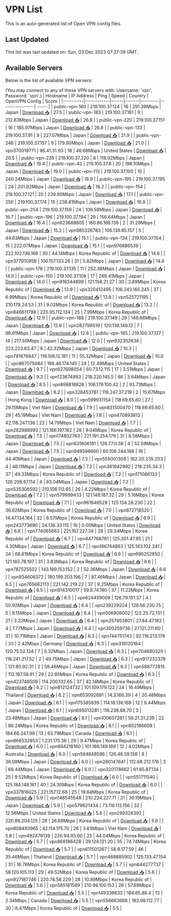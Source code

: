 # VPN List

This is an auto-generated list of Open VPN config files.

## Last Updated

This list was last updated on: Sun, 03 Dec 2023 07:27:39 GMT.

## Available Servers

Below is the list of available VPN servers:

(You may connect to any of these VPN servers with: Username: 'vpn', Password: 'vpn'.)
| Hostname | IP Address | Ping | Speed | Country | OpenVPN Config | Score |
|----------|------------|------|-------|---------|----------------| ----- |
| public-vpn-160 | 219.100.37.124 | 16 | 291.39Mbps | Japan | [Download 📥](./configs/server_0_JP.ovpn) | 27.5 |
| public-vpn-183 | 219.100.37.161 | 9 | 212.83Mbps | Japan | [Download 📥](./configs/server_1_JP.ovpn) | 26.8 |
| public-vpn-220 | 219.100.37.151 | 16 | 185.97Mbps | Japan | [Download 📥](./configs/server_2_JP.ovpn) | 26.8 |
| public-vpn-133 | 219.100.37.91 | 9 | 227.07Mbps | Japan | [Download 📥](./configs/server_3_JP.ovpn) | 21.9 |
| public-vpn-248 | 219.100.37.157 | 9 | 179.90Mbps | Japan | [Download 📥](./configs/server_4_JP.ovpn) | 21.0 |
| vpn370019771 | 96.41.31.93 | 18 | 46.68Mbps | United States | [Download 📥](./configs/server_5_US.ovpn) | 20.5 |
| public-vpn-235 | 219.100.37.220 | 8 | 118.92Mbps | Japan | [Download 📥](./configs/server_6_JP.ovpn) | 19.4 |
| public-vpn-42 | 219.100.37.6 | 20 | 198.10Mbps | Japan | [Download 📥](./configs/server_7_JP.ovpn) | 19.0 |
| public-vpn-113 | 219.100.37.100 | 10 | 240.24Mbps | Japan | [Download 📥](./configs/server_8_JP.ovpn) | 18.9 |
| public-vpn-195 | 219.100.37.195 | 24 | 201.82Mbps | Japan | [Download 📥](./configs/server_9_JP.ovpn) | 18.2 |
| public-vpn-154 | 219.100.37.121 | 20 | 239.90Mbps | Japan | [Download 📥](./configs/server_10_JP.ovpn) | 17.1 |
| public-vpn-250 | 219.100.37.174 | 15 | 236.81Mbps | Japan | [Download 📥](./configs/server_11_JP.ovpn) | 16.8 |
| public-vpn-254 | 219.100.37.158 | 24 | 109.58Mbps | Japan | [Download 📥](./configs/server_12_JP.ovpn) | 16.7 |
| public-vpn-196 | 219.100.37.194 | 29 | 156.64Mbps | Japan | [Download 📥](./configs/server_13_JP.ovpn) | 16.4 |
| vpn623668805 | 160.86.168.139 | 2 | 31.29Mbps | Japan | [Download 📥](./configs/server_14_JP.ovpn) | 15.2 |
| vpn985326783 | 106.139.85.157 | 5 | 44.63Mbps | Japan | [Download 📥](./configs/server_15_JP.ovpn) | 15.1 |
| public-vpn-134 | 219.100.37.104 | 15 | 222.07Mbps | Japan | [Download 📥](./configs/server_16_JP.ovpn) | 15.1 |
| vpn976886539 | 222.102.136.166 | 30 | 44.14Mbps | Korea Republic of | [Download 📥](./configs/server_17_KR.ovpn) | 14.6 |
| vpn377910956 | 106.157.133.26 | 31 | 5.82Mbps | Japan | [Download 📥](./configs/server_18_JP.ovpn) | 14.6 |
| public-vpn-178 | 219.100.37.135 | 11 | 252.36Mbps | Japan | [Download 📥](./configs/server_19_JP.ovpn) | 14.0 |
| public-vpn-150 | 219.100.37.108 | 17 | 269.41Mbps | Japan | [Download 📥](./configs/server_20_JP.ovpn) | 14.0 |
| vpn916344899 | 121.158.21.27 | 30 | 3.89Mbps | Korea Republic of | [Download 📥](./configs/server_21_KR.ovpn) | 13.9 |
| vpn320412495 | 106.243.165.245 | 37 | 6.99Mbps | Korea Republic of | [Download 📥](./configs/server_22_KR.ovpn) | 13.8 |
| vpn525721195 | 210.178.24.53 | 31 | 9.02Mbps | Korea Republic of | [Download 📥](./configs/server_23_KR.ovpn) | 13.2 |
| vpn846611798 | 220.95.112.134 | 25 | 7.99Mbps | Korea Republic of | [Download 📥](./configs/server_24_KR.ovpn) | 12.9 |
| public-vpn-188 | 219.100.37.148 | 29 | 149.66Mbps | Japan | [Download 📥](./configs/server_25_JP.ovpn) | 12.6 |
| vpn282798519 | 120.138.149.12 | 7 | 96.91Mbps | Japan | [Download 📥](./configs/server_26_JP.ovpn) | 12.6 |
| public-vpn-165 | 219.100.37.127 | 14 | 217.30Mbps | Japan | [Download 📥](./configs/server_27_JP.ovpn) | 12.0 |
| vpn932352638 | 223.223.83.47 | 8 | 42.32Mbps | Japan | [Download 📥](./configs/server_28_JP.ovpn) | 10.3 |
| vpn781876847 | 118.106.12.181 | 11 | 55.32Mbps | Japan | [Download 📥](./configs/server_29_JP.ovpn) | 10.0 |
| vpn867075084 | 198.46.174.145 | 24 | 12.49Mbps | United States | [Download 📥](./configs/server_30_US.ovpn) | 9.7 |
| vpn627698054 | 60.73.12.115 | 17 | 3.51Mbps | Japan | [Download 📥](./configs/server_31_JP.ovpn) | 9.2 |
| vpn123674993 | 218.220.145.5 | 66 | 3.64Mbps | Japan | [Download 📥](./configs/server_32_JP.ovpn) | 8.5 |
| vpn898818828 | 106.179.100.42 | 2 | 93.73Mbps | Japan | [Download 📥](./configs/server_33_JP.ovpn) | 8.2 |
| vpn328453761 | 119.247.37.219 | 2 | 15.67Mbps | Hong Kong | [Download 📥](./configs/server_34_HK.ovpn) | 8.0 |
| vpn599931154 | 118.69.65.60 | 27 | 29.15Mbps | Viet Nam | [Download 📥](./configs/server_35_VN.ovpn) | 7.9 |
| vpn831500470 | 118.69.65.60 | 29 | 45.19Mbps | Viet Nam | [Download 📥](./configs/server_36_VN.ovpn) | 7.8 |
| vpn470893813 | 42.118.247.136 | 22 | 14.79Mbps | Viet Nam | [Download 📥](./configs/server_37_VN.ovpn) | 7.7 |
| vpn282988993 | 121.186.197.162 | 28 | 9.04Mbps | Korea Republic of | [Download 📥](./configs/server_38_KR.ovpn) | 7.5 |
| vpn174802783 | 221.191.254.179 | 31 | 8.58Mbps | Japan | [Download 📥](./configs/server_39_JP.ovpn) | 7.5 |
| vpn631806181 | 126.77.0.38 | 4 | 52.59Mbps | Japan | [Download 📥](./configs/server_40_JP.ovpn) | 7.5 |
| vpn949596660 | 60.108.244.188 | 16 | 44.40Mbps | Japan | [Download 📥](./configs/server_41_JP.ovpn) | 7.3 |
| vpn555001308 | 182.20.235.203 | 4 | 46.11Mbps | Japan | [Download 📥](./configs/server_42_JP.ovpn) | 7.3 |
| vpn361942992 | 218.235.34.3 | 37 | 49.33Mbps | Korea Republic of | [Download 📥](./configs/server_43_KR.ovpn) | 7.2 |
| vpn171066133 | 126.208.87.114 | 4 | 63.04Mbps | Japan | [Download 📥](./configs/server_44_JP.ovpn) | 7.2 |
| vpn535306592 | 210.106.113.65 | 26 | 4.22Mbps | Korea Republic of | [Download 📥](./configs/server_45_KR.ovpn) | 7.2 |
| vpn579999433 | 121.148.187.32 | 29 | 5.16Mbps | Korea Republic of | [Download 📥](./configs/server_46_KR.ovpn) | 7.1 |
| vpn961646529 | 125.134.28.230 | 22 | 36.82Mbps | Korea Republic of | [Download 📥](./configs/server_47_KR.ovpn) | 7.0 |
| vpn872718520 | 14.47.134.164 | 32 | 8.57Mbps | Korea Republic of | [Download 📥](./configs/server_48_KR.ovpn) | 6.9 |
| vpn243773690 | 24.136.33.115 | 16 | 0.00Mbps | United States | [Download 📥](./configs/server_49_US.ovpn) | 6.8 |
| vpn774065663 | 221.167.227.34 | 28 | 29.34Mbps | Korea Republic of | [Download 📥](./configs/server_50_KR.ovpn) | 6.7 |
| vpn447768781 | 125.201.47.95 | 21 | 4.30Mbps | Japan | [Download 📥](./configs/server_51_JP.ovpn) | 6.7 |
| vpn166744863 | 125.143.102.241 | 24 | 68.61Mbps | Korea Republic of | [Download 📥](./configs/server_52_KR.ovpn) | 6.6 |
| vpn696252850 | 121.165.78.197 | 31 | 3.83Mbps | Korea Republic of | [Download 📥](./configs/server_53_KR.ovpn) | 6.6 |
| vpn787525502 | 143.189.153.152 | 2 | 52.36Mbps | Japan | [Download 📥](./configs/server_54_JP.ovpn) | 6.6 |
| vpn934606372 | 180.199.203.196 | 7 | 87.46Mbps | Japan | [Download 📥](./configs/server_55_JP.ovpn) | 6.5 |
| vpn765662113 | 221.142.219.22 | 37 | 9.25Mbps | Korea Republic of | [Download 📥](./configs/server_56_KR.ovpn) | 6.5 |
| vpn814310017 | 59.8.74.190 | 37 | 11.22Mbps | Korea Republic of | [Download 📥](./configs/server_57_KR.ovpn) | 6.5 |
| vpn624459009 | 126.79.151.37 | 4 | 50.92Mbps | Japan | [Download 📥](./configs/server_58_JP.ovpn) | 6.4 |
| vpn239229224 | 126.56.230.75 | 5 | 9.15Mbps | Japan | [Download 📥](./configs/server_59_JP.ovpn) | 6.4 |
| vpn506908002 | 122.25.72.131 | 21 | 3.22Mbps | Japan | [Download 📥](./configs/server_60_JP.ovpn) | 6.4 |
| vpn257953801 | 27.84.47.182 | 4 | 7.77Mbps | Japan | [Download 📥](./configs/server_61_JP.ovpn) | 6.4 |
| vpn300259736 | 27.121.211.60 | 31 | 10.71Mbps | Japan | [Download 📥](./configs/server_62_JP.ovpn) | 6.3 |
| vpn744751743 | 92.116.213.178 | 33 | 2.42Mbps | Germany | [Download 📥](./configs/server_63_DE.ovpn) | 6.3 |
| vpn319120184 | 120.75.52.124 | 7 | 5.32Mbps | Japan | [Download 📥](./configs/server_64_JP.ovpn) | 6.3 |
| vpn704680329 | 118.241.217.52 | 2 | 49.75Mbps | Japan | [Download 📥](./configs/server_65_JP.ovpn) | 6.3 |
| vpn917232378 | 121.80.92.31 | 2 | 58.46Mbps | Japan | [Download 📥](./configs/server_66_JP.ovpn) | 6.3 |
| vpn588772815 | 112.187.58.91 | 29 | 22.85Mbps | Korea Republic of | [Download 📥](./configs/server_67_KR.ovpn) | 6.3 |
| vpn423748509 | 114.200.132.65 | 37 | 42.14Mbps | Korea Republic of | [Download 📥](./configs/server_68_KR.ovpn) | 6.2 |
| vpn812124732 | 101.109.179.122 | 24 | 16.49Mbps | Thailand | [Download 📥](./configs/server_69_TH.ovpn) | 6.2 |
| vpn653092691 | 14.3.166.39 | 4 | 20.48Mbps | Japan | [Download 📥](./configs/server_70_JP.ovpn) | 6.1 |
| vpn175385839 | 114.18.136.169 | 12 | 9.44Mbps | Japan | [Download 📥](./configs/server_71_JP.ovpn) | 6.1 |
| vpn695013281 | 118.238.68.70 | 3 | 23.48Mbps | Japan | [Download 📥](./configs/server_72_JP.ovpn) | 6.1 |
| vpn100607261 | 59.21.31.239 | 22 | 86.24Mbps | Korea Republic of | [Download 📥](./configs/server_73_KR.ovpn) | 6.1 |
| vpn652186609 | 184.66.247.99 | 13 | 63.79Mbps | Canada | [Download 📥](./configs/server_74_CA.ovpn) | 6.1 |
| vpn866532853 | 1.231.175.38 | 29 | 9.47Mbps | Korea Republic of | [Download 📥](./configs/server_75_KR.ovpn) | 6.0 |
| vpn664218160 | 101.186.149.169 | 12 | 4.02Mbps | Australia | [Download 📥](./configs/server_76_AU.ovpn) | 6.0 |
| vpn594848596 | 126.46.59.158 | 8 | 36.09Mbps | Japan | [Download 📥](./configs/server_77_JP.ovpn) | 6.0 |
| vpn280147641 | 112.68.212.176 | 3 | 68.44Mbps | Japan | [Download 📥](./configs/server_78_JP.ovpn) | 6.0 |
| vpn320178662 | 61.85.87.134 | 25 | 9.52Mbps | Korea Republic of | [Download 📥](./configs/server_79_KR.ovpn) | 6.0 |
| vpn551711540 | 125.184.148.161 | 40 | 24.30Mbps | Korea Republic of | [Download 📥](./configs/server_80_KR.ovpn) | 6.0 |
| vpn337816025 | 221.157.12.68 | 25 | 19.64Mbps | Korea Republic of | [Download 📥](./configs/server_81_KR.ovpn) | 5.9 |
| vpn148545548 | 210.224.227.71 | 21 | 30.19Mbps | Japan | [Download 📥](./configs/server_82_JP.ovpn) | 5.9 |
| vpn579821434 | 73.116.113.156 | 32 | 12.56Mbps | United States | [Download 📥](./configs/server_83_US.ovpn) | 5.8 |
| vpn299326392 | 220.88.204.125 | 28 | 26.69Mbps | Korea Republic of | [Download 📥](./configs/server_84_KR.ovpn) | 5.8 |
| vpn808493965 | 42.114.175.70 | 26 | 3.63Mbps | Viet Nam | [Download 📥](./configs/server_85_VN.ovpn) | 5.8 |
| vpn492479139 | 220.94.93.60 | 25 | 44.04Mbps | Korea Republic of | [Download 📥](./configs/server_86_KR.ovpn) | 5.7 |
| vpn869186428 | 39.124.121.20 | 35 | 74.74Mbps | Korea Republic of | [Download 📥](./configs/server_87_KR.ovpn) | 5.7 |
| vpn611501267 | 58.8.177.59 | 46 | 35.46Mbps | Thailand | [Download 📥](./configs/server_88_TH.ovpn) | 5.7 |
| vpn468885902 | 125.133.47.154 | 31 | 16.76Mbps | Korea Republic of | [Download 📥](./configs/server_89_KR.ovpn) | 5.7 |
| vpn644277737 | 58.120.105.113 | 29 | 49.52Mbps | Korea Republic of | [Download 📥](./configs/server_90_KR.ovpn) | 5.6 |
| vpn927187746 | 220.78.58.229 | 28 | 10.89Mbps | Korea Republic of | [Download 📥](./configs/server_91_KR.ovpn) | 5.6 |
| vpn585161589 | 210.96.100.153 | 28 | 57.69Mbps | Korea Republic of | [Download 📥](./configs/server_92_KR.ovpn) | 5.5 |
| vpn149336633 | 184.65.88.4 | 13 | 2.34Mbps | Canada | [Download 📥](./configs/server_93_CA.ovpn) | 5.5 |
| vpn556663668 | 183.99.112.77 | 30 | 8.47Mbps | Korea Republic of | [Download 📥](./configs/server_94_KR.ovpn) | 5.5 |
